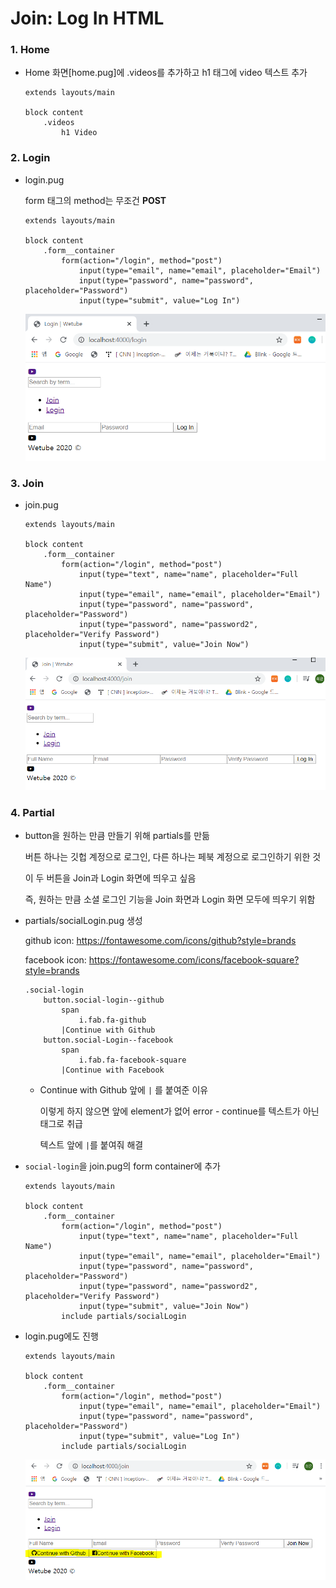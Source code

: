 # Join: Log In HTML

### 1. Home

- Home 화면[home.pug]에 .videos를 추가하고 h1 태그에 video 텍스트 추가

  ```
  extends layouts/main
  
  block content
      .videos
          h1 Video
  ```

  

### 2. Login

- login.pug

  form 태그의 method는 무조건 **POST**

  ```
  extends layouts/main
  
  block content
      .form__container
          form(action="/login", method="post")
              input(type="email", name="email", placeholder="Email")
              input(type="password", name="password", placeholder="Password")
              input(type="submit", value="Log In")
  ```

  ![image-20200316001216614](images/image-20200316001216614.png)

  

### 3. Join

- join.pug

  ```
  extends layouts/main
  
  block content
      .form__container
          form(action="/login", method="post")
              input(type="text", name="name", placeholder="Full Name")
              input(type="email", name="email", placeholder="Email")
              input(type="password", name="password", placeholder="Password")
              input(type="password", name="password2", placeholder="Verify Password")
              input(type="submit", value="Join Now")
  ```

  ![image-20200316001145956](images/image-20200316001145956.png)



### 4. Partial

- button을 원하는 만큼 만들기 위해 partials를 만듦

  버튼 하나는 깃헙 계정으로 로그인, 다른 하나는 페북 계정으로 로그인하기 위한 것

  이 두 버튼을 Join과 Login 화면에 띄우고 싶음

  즉, 원하는 만큼 소셜 로그인 기능을 Join 화면과 Login 화면 모두에 띄우기 위함

- partials/socialLogin.pug 생성

  github icon: https://fontawesome.com/icons/github?style=brands

  facebook icon: https://fontawesome.com/icons/facebook-square?style=brands

  ```
  .social-login
      button.social-login--github
          span
              i.fab.fa-github
          |Continue with Github
      button.social-Login--facebook
          span
              i.fab.fa-facebook-square
          |Continue with Facebook      
  ```

  - Continue with Github 앞에 `|` 를 붙여준 이유

    이렇게 하지 않으면 앞에 element가 없어 error - continue를 텍스트가 아닌 태그로 취급

    텍스트 앞에  `|`를 붙여줘 해결

- `social-login`을 join.pug의 form container에 추가

  ```
  extends layouts/main
  
  block content
      .form__container
          form(action="/login", method="post")
              input(type="text", name="name", placeholder="Full Name")
              input(type="email", name="email", placeholder="Email")
              input(type="password", name="password", placeholder="Password")
              input(type="password", name="password2", placeholder="Verify Password")
              input(type="submit", value="Join Now")
          include partials/socialLogin
  ```

- login.pug에도 진행

  ```
  extends layouts/main
  
  block content
      .form__container
          form(action="/login", method="post")
              input(type="email", name="email", placeholder="Email")
              input(type="password", name="password", placeholder="Password")
              input(type="submit", value="Log In")
          include partials/socialLogin
  ```

  ![image-20200316002951755](images/image-20200316002951755.png)